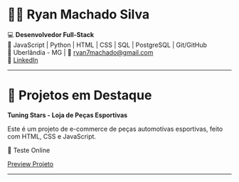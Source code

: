 # 👨‍💻 Ryan Machado Silva  

💻 **Desenvolvedor Full-Stack**  
🚀 JavaScript | Python | HTML | CSS | SQL | PostgreSQL | Git/GitHub  
📍 Uberlândia - MG | 📧 [ryan7machado@gmail.com](mailto:ryan7machado@gmail.com)  
🔗 [LinkedIn](https://www.linkedin.com/in/ryan-machado-a75a42246)  

---

# 📂 Projetos em Destaque  
**Tuning Stars - Loja de Peças Esportivas**

Este é um projeto de e-commerce de peças automotivas esportivas, feito com HTML, CSS e JavaScript.

🔗 Teste Online

[Preview Projeto]([https://ryanmachadosilva.github.io/Tuning-Stars-/tree/main/frontend](https://html-preview.github.io/?url=https://github.com/RyanMachadoSilva/Tuning-Stars-/blob/main/frontend/index.html))  


---
